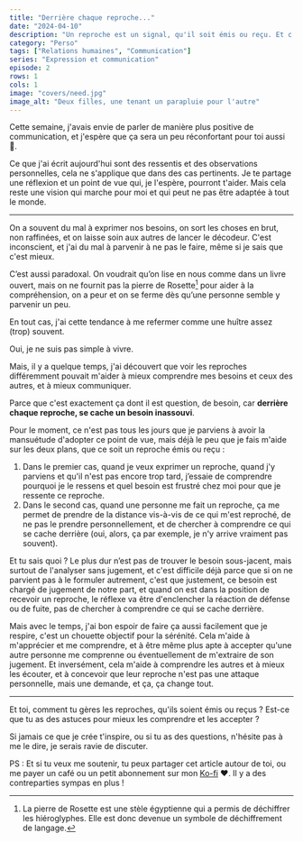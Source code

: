 ```yaml
---
title: "Derrière chaque reproche..."
date: "2024-04-10"
description: "Un reproche est un signal, qu'il soit émis ou reçu. Et c'est hyper difficile de s'habituer à prendre du recul dessus."
category: "Perso"
tags: ["Relations humaines", "Communication"]
series: "Expression et communication"
episode: 2
rows: 1
cols: 1
image: "covers/need.jpg"
image_alt: "Deux filles, une tenant un parapluie pour l'autre"
---
```


Cette semaine, j'avais envie de parler de manière plus positive de communication, et j'espère que ça sera un peu
réconfortant pour toi aussi 🥰.

Ce que j'ai écrit aujourd'hui sont des ressentis et des observations personnelles, cela ne s'applique que dans des
cas pertinents. Je te partage une réflexion et un point de vue qui, je l'espère, pourront t'aider. Mais cela reste une
vision qui marche pour moi et qui peut ne pas être adaptée à tout le monde.

---

On a souvent du mal à exprimer nos besoins, on sort les choses en brut, non raffinées, et on laisse soin aux autres de
lancer le décodeur. C'est inconscient, et j'ai du mal à parvenir à ne pas le faire, même si je sais que c'est mieux.

C’est aussi paradoxal. On voudrait qu’on lise en nous comme dans un livre ouvert, mais on ne fournit pas la pierre de
Rosette[^1] pour aider à la compréhension, on a peur et on se ferme dès qu’une personne semble y parvenir un peu.

[^1]: La pierre de Rosette est une stèle égyptienne qui a permis de déchiffrer les hiéroglyphes. Elle est donc devenue
      un symbole de déchiffrement de langage.

En tout cas, j'ai cette tendance à me refermer comme une huître assez (trop) souvent.

Oui, je ne suis pas simple à vivre.

Mais, il y a quelque temps, j'ai découvert que voir les reproches différemment pouvait m'aider à mieux comprendre mes besoins
et ceux des autres, et à mieux communiquer.

Parce que c'est exactement ça dont il est question, de besoin, car **derrière chaque reproche, se cache un besoin inassouvi**. 

Pour le moment, ce n'est pas tous les jours que je parviens à avoir la mansuétude d'adopter ce point de vue,
mais déjà le peu que je fais m'aide sur les deux plans, que ce soit un reproche émis ou reçu :

1. Dans le premier cas, quand je veux exprimer un reproche, quand j'y parviens et qu'il n'est pas encore trop tard,
   j’essaie de comprendre pourquoi je le ressens et quel besoin est frustré chez moi pour que je ressente ce reproche.
2. Dans le second cas, quand une personne me fait un reproche, ça me permet de prendre de la distance vis-à-vis de ce
   qui m'est reproché, de ne pas le prendre personnellement, et de chercher à comprendre ce qui se cache derrière (oui,
   alors, ça par exemple, je n'y arrive vraiment pas souvent).

Et tu sais quoi ? Le plus dur n’est pas de trouver le besoin sous-jacent, mais surtout de l'analyser sans jugement, et
c'est difficile déjà parce que si on ne parvient pas à le formuler autrement, c'est que justement, ce besoin est chargé
de jugement de notre part, et quand on est dans la position de recevoir un reproche, le réflexe va être d'enclencher la
réaction de défense ou de fuite, pas de chercher à comprendre ce qui se cache derrière.

Mais avec le temps, j'ai bon espoir de faire ça aussi facilement que je respire, c'est un chouette objectif pour la 
sérénité. Cela m'aide à m'apprécier et me comprendre, et à être même plus apte à accepter qu'une autre personne me
comprenne ou éventuellement de m'extraire de son jugement. Et inversément, cela m'aide à comprendre les autres et à
mieux les écouter, et à concevoir que leur reproche n'est pas une attaque personnelle, mais une demande, et ça, ça change
tout.

---

Et toi, comment tu gères les reproches, qu'ils soient émis ou reçus ? Est-ce que tu as des astuces pour mieux les 
comprendre et les accepter ? 

Si jamais ce que je crée t'inspire, ou si tu as des questions, n'hésite pas à me le dire, je serais ravie de discuter.

PS : Et si tu veux me soutenir, tu peux partager cet article autour de toi, ou me payer un café ou un petit abonnement
sur mon [Ko-fi](https://ko-fi.com/thea_cake) ❤️. Il y a des contreparties sympas en plus !

